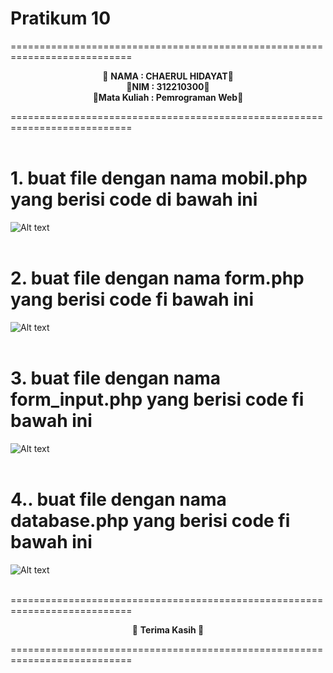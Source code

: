 # Pratikum 10

===========================================================================<br>

<p align="center">
&#128640 <b>NAMA : CHAERUL HIDAYAT</b>&#128640 <br>
&#128640<b>NIM : 312210300</b>&#128640 <br>
&#128640<b>Mata Kuliah : Pemrograman Web</b>&#128640 <br>
</p>
===========================================================================<br><br>

# 1. buat file dengan nama **mobil.php** yang berisi code di bawah ini <br>

![Alt text](<readme/code mobil.png>)<br><br>

# 2. buat file dengan nama **form.php** yang berisi code fi bawah ini <br>

![Alt text](<readme/code form.png>)<br><br>

# 3. buat file dengan nama **form_input.php** yang berisi code fi bawah ini <br>

![Alt text](<readme/code form input.png>)<br><br>

# 4.. buat file dengan nama **database.php** yang berisi code fi bawah ini <br>

![Alt text](<readme/codw databse.png>)<br><br>

===========================================================================<br>

<p align="center">
&#128640 <b> Terima Kasih </b>&#128640 <br>
</p>
===========================================================================<br>

